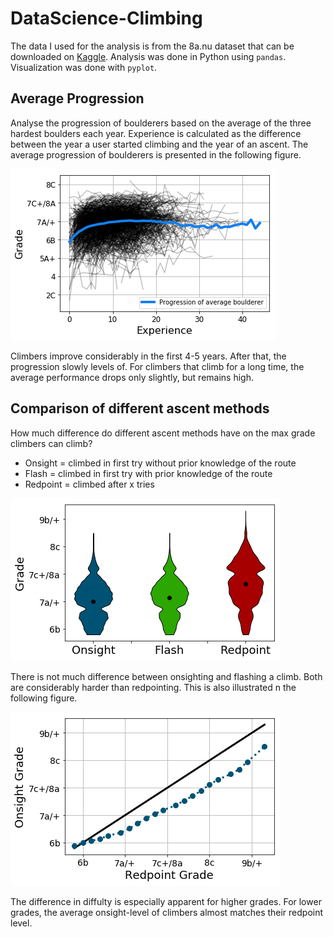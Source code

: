 # DataScience-Climbing

The data I used for the analysis is from the 8a.nu dataset that can be downloaded on [Kaggle](https://www.kaggle.com/dcohen21/8anu-climbing-logbook). Analysis was done in Python using ```pandas```. Visualization was done with ```pyplot```.

## Average Progression
Analyse the progression of boulderers based on the average of the three hardest boulders each year. Experience is calculated as the difference between the year a user started climbing and the year of an ascent. The average progression of boulderers is presented in the following figure.

![Boulder Progression](./images/BoulderProgression.png)

Climbers improve considerably in the first 4-5 years. After that, the progression slowly levels of. For climbers that climb for a long time, the average performance drops only slightly, but remains high.

## Comparison of different ascent methods
How much difference do different ascent methods have on the max grade climbers can climb?
* Onsight = climbed in first try without prior knowledge of the route
* Flash = climbed in first try with prior knowledge of the route
* Redpoint = climbed after x tries

![Onsight vs Flash vs Redpoint](./images/MethodsComparison.png)

There is not much difference between onsighting and flashing a climb. Both are considerably harder than redpointing. This is also illustrated n the following figure.

![Onsight vs Redpoint](./images/Redpoint_vs_Onsight.png)

The difference in diffulty is especially apparent for higher grades. For lower grades, the average onsight-level of climbers almost matches their redpoint level.

